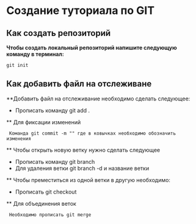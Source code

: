# Создание туториала по GIT

## Как создать репозиторий


**Чтобы создать локальный репозиторий напишите следующую команду в терминал:**
```fix
git init
```

## Как добавить файл на отслеживане

**Добавить файл на отслеживание необходимо сделать следующее:

- Прописать команду git add .

** Для фиксации изменений

``` Команда git commit -m "" где в ковычках необходимо обозначить изменения``` 

** Чтобы открыть новую ветку нужно сделать следующее

- Прописать команду git branch
- Для удаления ветки git branch -d и название ветки

** Чтобы преместиться из одной ветки в другую необходимо:

- Прописать git checkout

** Для объединения веток

``` Необходимо прописать git merge```


























